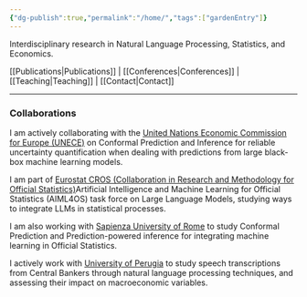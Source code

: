 ```yaml
---
{"dg-publish":true,"permalink":"/home/","tags":["gardenEntry"]}
---
```


Interdisciplinary research in Natural Language Processing, Statistics, and Economics.

[[Publications\|Publications]]  |  [[Conferences\|Conferences]]  |  [[Teaching\|Teaching]]  |  [[Contact\|Contact]]

---
### Collaborations
I am actively collaborating with the [United Nations Economic Commission for Europe (UNECE)](https://unece.org) on Conformal Prediction and Inference for reliable uncertainty quantification when dealing with predictions from large black-box machine learning models.

I am part of [Eurostat CROS (Collaboration in Research and Methodology for Official Statistics)](https://cros.ec.europa.eu/)Artificial Intelligence and Machine Learning for Official Statistics (AIML4OS) task force on Large Language Models, studying ways to integrate LLMs in statistical processes.

I am also working with [Sapienza University of Rome](https://uniroma1.it) to study Conformal Prediction and Prediction-powered inference for integrating machine learning in Official Statistics.

I actively work with [University of Perugia](https://www.unipg.it/en/) to study speech transcriptions from Central Bankers through natural language processing techniques, and assessing their impact on macroeconomic variables. 